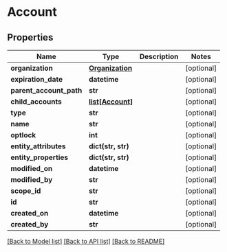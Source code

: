 # Account

## Properties
Name | Type | Description | Notes
------------ | ------------- | ------------- | -------------
**organization** | [**Organization**](Organization.md) |  | [optional] 
**expiration_date** | **datetime** |  | [optional] 
**parent_account_path** | **str** |  | [optional] 
**child_accounts** | [**list[Account]**](Account.md) |  | [optional] 
**type** | **str** |  | [optional] 
**name** | **str** |  | [optional] 
**optlock** | **int** |  | [optional] 
**entity_attributes** | **dict(str, str)** |  | [optional] 
**entity_properties** | **dict(str, str)** |  | [optional] 
**modified_on** | **datetime** |  | [optional] 
**modified_by** | **str** |  | [optional] 
**scope_id** | **str** |  | [optional] 
**id** | **str** |  | [optional] 
**created_on** | **datetime** |  | [optional] 
**created_by** | **str** |  | [optional] 

[[Back to Model list]](../README.md#documentation-for-models) [[Back to API list]](../README.md#documentation-for-api-endpoints) [[Back to README]](../README.md)


